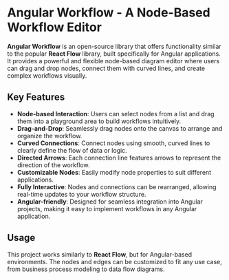 # Angular Workflow - A Node-Based Workflow Editor

**Angular Workflow** is an open-source library that offers functionality similar to the popular **React Flow** library, built specifically for Angular applications. It provides a powerful and flexible node-based diagram editor where users can drag and drop nodes, connect them with curved lines, and create complex workflows visually.

## Key Features

- **Node-based Interaction**: Users can select nodes from a list and drag them into a playground area to build workflows intuitively.
- **Drag-and-Drop**: Seamlessly drag nodes onto the canvas to arrange and organize the workflow.
- **Curved Connections**: Connect nodes using smooth, curved lines to clearly define the flow of data or logic.
- **Directed Arrows**: Each connection line features arrows to represent the direction of the workflow.
- **Customizable Nodes**: Easily modify node properties to suit different applications.
- **Fully Interactive**: Nodes and connections can be rearranged, allowing real-time updates to your workflow structure.
- **Angular-friendly**: Designed for seamless integration into Angular projects, making it easy to implement workflows in any Angular application.

## Usage

This project works similarly to **React Flow**, but for Angular-based environments. The nodes and edges can be customized to fit any use case, from business process modeling to data flow diagrams.
